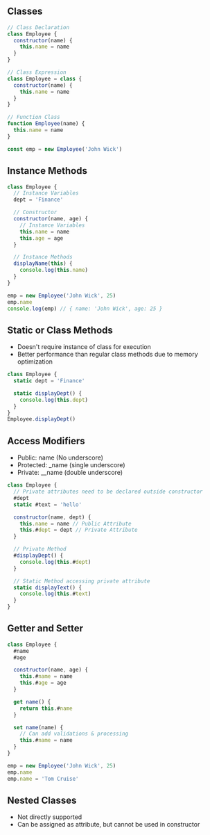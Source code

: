 ## Classes
```js
// Class Declaration
class Employee {
  constructor(name) {
    this.name = name
  }
}

// Class Expression
class Employee = class {
  constructor(name) {
    this.name = name
  }
}

// Function Class
function Employee(name) {
  this.name = name
}

const emp = new Employee('John Wick')
```

## Instance Methods
```js
class Employee {
  // Instance Variables
  dept = 'Finance'

  // Constructor
  constructor(name, age) {
    // Instance Variables
    this.name = name
    this.age = age
  }

  // Instance Methods
  displayName(this) {
    console.log(this.name)
  }
}

emp = new Employee('John Wick', 25)
emp.name
console.log(emp) // { name: 'John Wick', age: 25 }
```

## Static or Class Methods
- Doesn't require instance of class for execution
- Better performance than regular class methods due to memory optimization

```js
class Employee {
  static dept = 'Finance'

  static displayDept() {
    console.log(this.dept)
  }
}
Employee.displayDept()
```

## Access Modifiers
- Public: name (No underscore)
- Protected: _name (single underscore)
- Private: __name (double underscore)

```js
class Employee {
  // Private attributes need to be declared outside constructor
  #dept
  static #text = 'hello'

  constructor(name, dept) {
    this.name = name // Public Attribute
    this.#dept = dept // Private Attribute
  }

  // Private Method
  #displayDept() {
    console.log(this.#dept)
  }

  // Static Method accessing private attribute
  static displayText() {
    console.log(this.#text)
  }
}
```

## Getter and Setter
```js
class Employee {
  #name
  #age

  constructor(name, age) {
    this.#name = name
    this.#age = age
  }

  get name() {
    return this.#name
  }

  set name(name) {
    // Can add validations & processing
    this.#name = name
  }
}

emp = new Employee('John Wick', 25)
emp.name
emp.name = 'Tom Cruise'
```

## Nested Classes
- Not directly supported
- Can be assigned as attribute, but cannot be used in constructor
